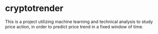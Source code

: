 # cryptotrender
This is a project utilizing machine learning and technical analysis to study price action, in order to predict price trend in a fixed window of time.
